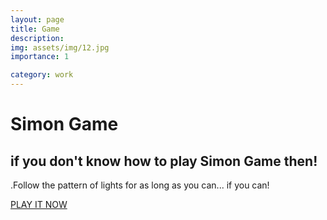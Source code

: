 ```yaml
---
layout: page
title: Game
description: 
img: assets/img/12.jpg
importance: 1

category: work
---
```


# Simon Game

## if you don't know how to play Simon Game then!

.Follow the pattern of lights for as long as you can... if you can!

[PLAY IT NOW](https://awwais.me/Game.github.io/)
